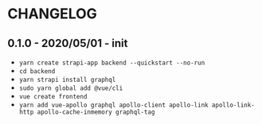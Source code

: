 # CHANGELOG

## 0.1.0 - 2020/05/01 - init

- `yarn create strapi-app backend --quickstart --no-run`
- `cd backend`
- `yarn strapi install graphql`
- `sudo yarn global add @vue/cli`
- `vue create frontend`
- `yarn add vue-apollo graphql apollo-client apollo-link apollo-link-http apollo-cache-inmemory graphql-tag`

